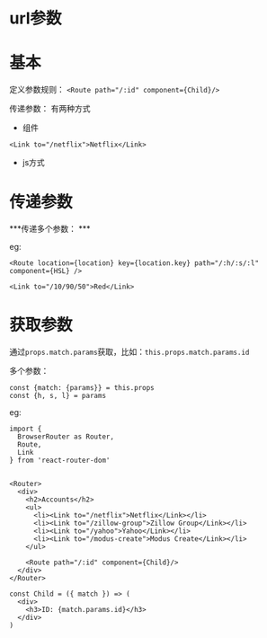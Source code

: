 

url参数
=====

# 基本

定义参数规则： `<Route path="/:id" component={Child}/>`

传递参数： 有两种方式

- <link>组件

`<Link to="/netflix">Netflix</Link>`

- js方式

# 传递参数

***传递多个参数： ***

eg: 
```
<Route location={location} key={location.key} path="/:h/:s/:l" component={HSL} />

<Link to="/10/90/50">Red</Link>

```

# 获取参数

通过`props.match.params`获取，比如：`this.props.match.params.id`

多个参数：

```
const {match: {params}} = this.props
const {h, s, l} = params

```

eg: 

```
import {
  BrowserRouter as Router,
  Route,
  Link
} from 'react-router-dom'


<Router>
  <div>
    <h2>Accounts</h2>
    <ul>
      <li><Link to="/netflix">Netflix</Link></li>
      <li><Link to="/zillow-group">Zillow Group</Link></li>
      <li><Link to="/yahoo">Yahoo</Link></li>
      <li><Link to="/modus-create">Modus Create</Link></li>
    </ul>

    <Route path="/:id" component={Child}/>
  </div>
</Router>

const Child = ({ match }) => (
  <div>
    <h3>ID: {match.params.id}</h3>
  </div>
)

```